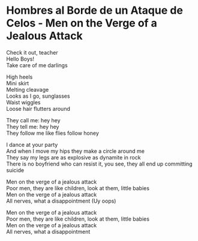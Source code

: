 # Hombres al Borde de un Ataque de Celos - Men on the Verge of a Jealous Attack

Check it out, teacher  
Hello Boys!  
Take care of me darlings  

High heels  
Mini skirt  
Melting cleavage  
Looks as I go, sunglasses  
Waist wiggles  
Loose hair flutters around  

They call me: hey hey  
They tell me: hey hey  
They follow me like flies follow honey  

I dance at your party  
And when I move my hips they make a circle around me  
They say my legs are as explosive as dynamite in rock  
There is no boyfriend who can resist it, you see, they all end up committing suicide  

Men on the verge of a jealous attack  
Poor men, they are like children, look at them, little babies  
Men on the verge of a jealous attack  
All nerves, what a disappointment (Uy oops)  

Men on the verge of a jealous attack  
Poor men, they are like children, look at them, little babies  
Men on the verge of a jealous attack  
All nerves, what a disappointment  
